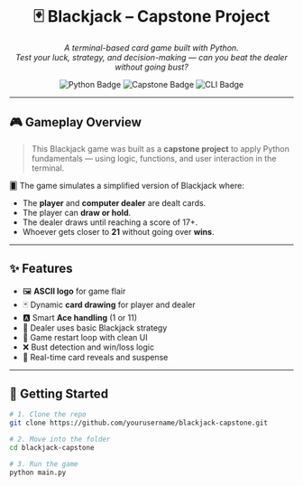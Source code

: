 <h1 align="center">🃏 Blackjack – Capstone Project</h1>

<p align="center">
  <i>A terminal-based card game built with Python.<br>
  Test your luck, strategy, and decision-making — can you beat the dealer without going bust?</i>
</p>

<p align="center">
  <img src="https://img.shields.io/badge/Python-3.10+-blue?style=flat-square&logo=python" alt="Python Badge" />
  <img src="https://img.shields.io/badge/Project-Capstone-orange?style=flat-square" alt="Capstone Badge" />
  <img src="https://img.shields.io/badge/Game-Type--CLI-green?style=flat-square" alt="CLI Badge" />
</p>

---

## 🎮 Gameplay Overview

> This Blackjack game was built as a **capstone project** to apply Python fundamentals — using logic, functions, and user interaction in the terminal.

🂠 The game simulates a simplified version of Blackjack where:
- The **player** and **computer dealer** are dealt cards.
- The player can **draw or hold**.
- The dealer draws until reaching a score of 17+.
- Whoever gets closer to **21** without going over **wins**.

---

## ✨ Features

- 🖼️ **ASCII logo** for game flair  
- 🃏 Dynamic **card drawing** for player and dealer  
- 🅰️ Smart **Ace handling** (1 or 11)  
- 🧠 Dealer uses basic Blackjack strategy  
- 🔁 Game restart loop with clean UI  
- ❌ Bust detection and win/loss logic  
- 🎯 Real-time card reveals and suspense  

---

## 🚀 Getting Started

```bash
# 1. Clone the repo
git clone https://github.com/yourusername/blackjack-capstone.git

# 2. Move into the folder
cd blackjack-capstone

# 3. Run the game
python main.py
